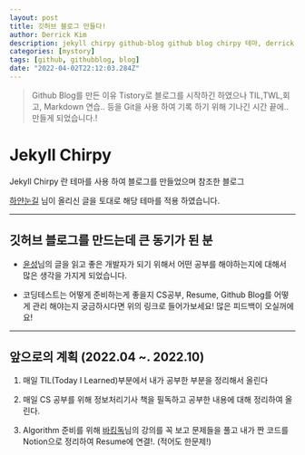 ```yaml
---
layout: post
title: 깃허브 블로그 만들다!
author: Derrick Kim
description: jekyll chirpy github-blog github blog chirpy 테마, derrick
categories: [mystory]
tags: [github, githubblog, blog]
date: "2022-04-02T22:12:03.284Z"
---
```


> Github Blog를 만든 이유 
>  Tistory로 블로그를 시작하긴 하였으나 TIL,TWL,회고, Markdown 연습.. 등을 Git을 사용 하여 기록 하기 위해 기나긴 시간 끝에.. 만들게 되었습니다.! 

# Jekyll Chirpy

Jekyll Chirpy 란 테마를 사용 하여 블로그를 만들었으며 참조한 블로그 

[하얀눈길](https://www.irgroup.org/posts/jekyll-chirpy/) 님이 올리신 글을 토대로 해당 테마를 적용 하였습니다. 

---

## 깃허브 블로그를 만드는데 큰 동기가 된 분 

-  [윤성](https://unluckyjung.github.io/)님의 글을 읽고 좋은 개발자가 되기 위해서 어떤 공부를 해야하는지에 대해서 많은 생각을 가지게 되었습니다.  

- 코딩테스트는 어떻게 준비하는게 좋을지 CS공부, Resume, Github Blog를 어떻게 관리 해야는지 궁금하시다면 위의 링크로 들어가보세요! 많은 피드백이 오실꺼에요! 

---

## 앞으로의 계획 (2022.04 ~. 2022.10)

1. 매일 TIL(Today I Learned)부분에서 내가 공부한 부분을 정리해서 올린다

2. 매일 CS 공부를 위해 정보처리기사 책을 필독하고 공부한 내용에 대해 정리하여 올린다.

3. Algorithm 준비를 위해 [바킹독](https://blog.encrypted.gg/)님의 강의를 꼭 보고 문제들을 풀고 내가 짠 코드를 Notion으로 정리하여 Resume에 연결!. (적어도 한문제!)

